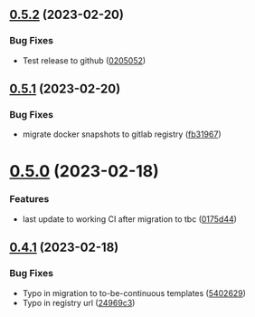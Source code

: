 ## [0.5.2](https://gitlab.com/Deltamir/ansible-hashistack/compare/0.5.1...0.5.2) (2023-02-20)


### Bug Fixes

* Test release to github ([0205052](https://gitlab.com/Deltamir/ansible-hashistack/commit/020505249ab351c2251859cd2c55f9ef2861b852))

## [0.5.1](https://gitlab.com/Deltamir/ansible-hashistack/compare/0.5.0...0.5.1) (2023-02-20)


### Bug Fixes

* migrate docker snapshots to gitlab registry ([fb31967](https://gitlab.com/Deltamir/ansible-hashistack/commit/fb31967d5c03d20a339d17047b5e2cd09eedfdc9))

# [0.5.0](https://gitlab.com/Deltamir/ansible-hashistack/compare/0.4.1...0.5.0) (2023-02-18)


### Features

* last update to working CI after migration to tbc ([0175d44](https://gitlab.com/Deltamir/ansible-hashistack/commit/0175d44da0e8217e7771cb0c85ed6309dcb600b4))

## [0.4.1](https://gitlab.com/Deltamir/ansible-hashistack/compare/0.4.0...0.4.1) (2023-02-18)


### Bug Fixes

* Typo in migration to to-be-continuous templates ([5402629](https://gitlab.com/Deltamir/ansible-hashistack/commit/540262991d39a62eeaa7416766f880226584dd9a))
* Typo in registry url ([24969c3](https://gitlab.com/Deltamir/ansible-hashistack/commit/24969c3ce210fd149cc10097881a30ea8ed47304))
